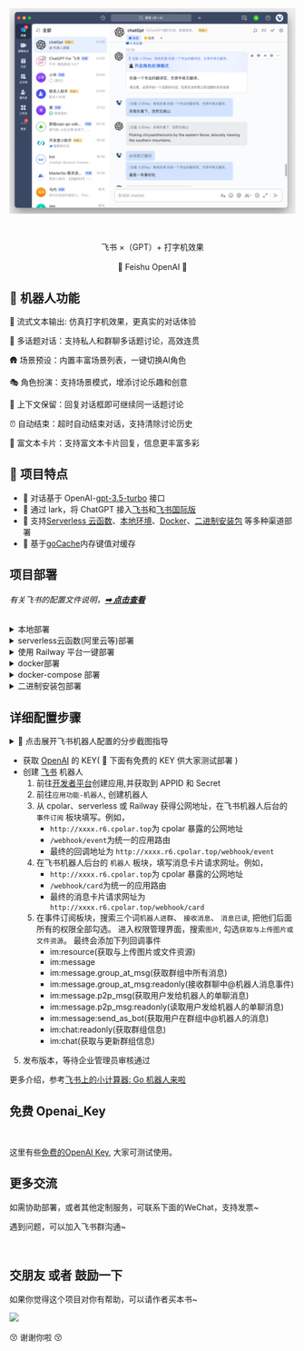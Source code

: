 <p align='center'>
    <img src='./docs/img3.png' alt='' width='800'/>
</p>




<br>

<p align='center'>
   飞书 ×（GPT）+ 打字机效果
<br>
<br>
    🚀 Feishu OpenAI 🚀
</p>


## 👻 机器人功能

🥖 流式文本输出: 仿真打字机效果，更真实的对话体验

💬 多话题对话：支持私人和群聊多话题讨论，高效连贯

🛖 场景预设：内置丰富场景列表，一键切换AI角色

🎭 角色扮演：支持场景模式，增添讨论乐趣和创意

🔄 上下文保留：回复对话框即可继续同一话题讨论

⏰ 自动结束：超时自动结束对话，支持清除讨论历史

📝 富文本卡片：支持富文本卡片回复，信息更丰富多彩






## 🌟 项目特点

- 🍏 对话基于 OpenAI-[gpt-3.5-turbo](https://platform.openai.com/account/api-keys) 接口
- 🍎 通过 lark，将 ChatGPT 接入[飞书](https://open.feishu.cn/app)和[飞书国际版](https://www.larksuite.com/)
- 🥒
  支持[Serverless 云函数](https://github.com/serverless-devs/serverless-devs)、[本地环境](https://dashboard.cpolar.com/login)、[Docker](https://www.docker.com/)、[二进制安装包](https://github.com/Leizhenpeng/feishu-chatgpt/releases/)
  等多种渠道部署
- 🍋 基于[goCache](https://github.com/patrickmn/go-cache)内存键值对缓存

## 项目部署

###### 有关飞书的配置文件说明，**[➡︎ 点击查看](#详细配置步骤)**

<details>
    <summary>本地部署</summary>
<br>

```bash
git clone git@github.com:Leizhenpeng/feishu-chatgpt.git
cd feishu-chatgpt/code
```

如果你的服务器没有公网 IP，可以使用反向代理的方式

飞书的服务器在国内对 ngrok 的访问速度很慢，所以推荐使用一些国内的反向代理服务商

- [cpolar](https://dashboard.cpolar.com/)
- [natapp](https://natapp.cn/)

```bash
# 配置config.yaml
mv config.example.yaml config.yaml

//测试部署
go run main.go
cpolar http 9000

//正式部署
nohup cpolar http 9000 -log=stdout &

//查看服务器状态
https://dashboard.cpolar.com/status

// 下线服务
ps -ef | grep cpolar
kill -9 PID
```

更多详细介绍，参考[飞书上的小计算器: Go 机器人来啦](https://www.bilibili.com/video/BV1nW4y1378T/)

<br>

</details>

<details>
    <summary>serverless云函数(阿里云等)部署</summary>
<br>

```bash
git clone git@github.com:Leizhenpeng/feishu-chatgpt.git
cd feishu-chatgpt/code
```

安装[severless](https://docs.serverless-devs.com/serverless-devs/quick_start)工具

```bash
# 配置config.yaml
mv config.example.yaml config.yaml
# 安装severless cli
npm install @serverless-devs/s -g
```

安装完成后，请根据您本地环境，根据下面教程部署`severless`

- 本地 `linux`/`mac os` 环境

1. 修改`s.yaml`中的部署地区和部署秘钥

```
edition: 1.0.0
name: feishuBot-chatGpt
access: "aliyun" #  修改自定义的秘钥别称

vars: # 全局变量
region: "cn-hongkong" # 修改云函数想要部署地区

```

2. 一键部署

```bash
cd ..
s deploy
```

- 本地`windows`

1. 首先打开本地`cmd`命令提示符工具，运行`go env`检查你电脑上 go 环境变量设置, 确认以下变量和值

```cmd
set GO111MODULE=on
set GOARCH=amd64
set GOOS=linux
set CGO_ENABLED=0
```

如果值不正确，比如您电脑上为`set GOOS=windows`, 请运行以下命令设置`GOOS`变量值

```cmd
go env -w GOOS=linux
```

2. 修改`s.yaml`中的部署地区和部署秘钥

```
edition: 1.0.0
name: feishuBot-chatGpt
access: "aliyun" #  修改自定义的秘钥别称

vars: # 全局变量
  region: "cn-hongkong" #  修改云函数想要部署地区

```

3. 修改`s.yaml`中的`pre-deploy`, 去除第二步`run`前面的环变量改置部分

```
  pre-deploy:
        - run: go mod tidy
          path: ./code
        - run: go build -o
            target/main main.go  # 删除GO111MODULE=on GOOS=linux GOARCH=amd64 CGO_ENABLED=0
          path: ./code

```

4. 一键部署

```bash
cd ..
s deploy
```

更多详细介绍，参考[仅需 1min，用 Serverless 部署基于 gin 的飞书机器人](https://www.bilibili.com/video/BV1nW4y1378T/)
<br>
</details>

<details>
    <summary>使用 Railway 平台一键部署</summary>


Railway 是一家国外的 Serverless 平台，支持多种语言，可以一键将 Github 上的代码仓库部署到 Railway 平台，然后在 Railway
平台上配置环境变量即可。部署本项目的流程如下：

#### 1. 生成 Railway 项目

点击下方按钮即可创建一个对应的 Railway 项目，其会自动 Fork 本项目到你的 Github 账号下。

[![Deploy on Railway](https://railway.app/button.svg)](https://railway.app/template/10D-TF?referralCode=oMcVS2)

#### 2. 配置环境变量

在打开的页面中，配置环境变量，每个变量的说明如下图所示：


<img src='https://user-images.githubusercontent.com/50035229/225005602-88d8678f-9d17-4dc5-8d1e-4abf64fb84fd.png' alt='Railway 环境变量' width='500px'/>

#### 3. 部署项目

填写完环境变量后，点击 Deploy 就完成了项目的部署。部署完成后还需获取对应的域名用于飞书机器人访问，如下图所示：

<img src='https://user-images.githubusercontent.com/50035229/225006236-57cb3c8a-1b7d-4bfe-9c9b-099cb9179027.png' alt='Railway 域名' width='500px'/>

如果不确定自己部署是否成功，可以通过访问上述获取到的域名 (https://xxxxxxxx.railway.app/ping) 来查看是否返回了`pong`
，如果返回了`pong`，说明部署成功。

</details>

<details>
    <summary>docker部署</summary>
<br>

```bash
docker build -t feishu-chatgpt:latest .
docker run -d --name feishu-chatgpt -p 9000:9000 \
--env APP_ID=xxx \
--env APP_SECRET=xxx \
--env APP_ENCRYPT_KEY=xxx \
--env APP_VERIFICATION_TOKEN=xxx \
--env BOT_NAME=chatGpt \
--env OPENAI_KEY="sk-xxx1,sk-xxx2,sk-xxx3" \
--env API_URL="https://api.openai.com" \
--env HTTP_PROXY="" \
feishu-chatgpt:latest
```

注意:

- `BOT_NAME` 为飞书机器人名称，例如 `chatGpt`
- `OPENAI_KEY` 为openai key，多个key用逗号分隔，例如 `sk-xxx1,sk-xxx2,sk-xxx3`
- `HTTP_PROXY` 为宿主机的proxy地址，例如 `http://host.docker.internal:7890`,没有代理的话，可以不用设置
- `API_URL` 为openai api 接口地址，例如 `https://api.openai.com`, 没有反向代理的话，可以不用设置

---

小白简易化 docker 部署
- docker 地址: https://hub.docker.com/r/leizhenpeng/feishu-chatgpt

```bash
docker run -d --restart=always --name feishu-chatgpt2 -p 9000:9000 -v /etc/localtime:/etc/localtim:ro  \
--env APP_ID=xxx \
--env APP_SECRET=xxx \
--env APP_ENCRYPT_KEY=xxx \
--env APP_VERIFICATION_TOKEN=xxx \
--env BOT_NAME=chatGpt \
--env OPENAI_KEY="sk-xxx1,sk-xxx2,sk-xxx3" \
--env API_URL=https://api.openai.com \
--env HTTP_PROXY="" \
dockerproxy.com/leizhenpeng/feishu-chatgpt:latest
```

事件回调地址: http://IP:9000/webhook/event
卡片回调地址: http://IP:9000/webhook/card

把它填入飞书后台

--- 

部署azure版本

```bash
docker build -t feishu-chatgpt:latest .
docker run -d --name feishu-chatgpt -p 9000:9000 \
--env APP_ID=xxx \
--env APP_SECRET=xxx \
--env APP_ENCRYPT_KEY=xxx \
--env APP_VERIFICATION_TOKEN=xxx \
--env BOT_NAME=chatGpt \
--env AZURE_ON=true \
--env AZURE_API_VERSION=xxx \
--env AZURE_RESOURCE_NAME=xxx \
--env AZURE_DEPLOYMENT_NAME=xxx \
--env AZURE_OPENAI_TOKEN=xxx \
feishu-chatgpt:latest
```

注意:

- `BOT_NAME` 为飞书机器人名称，例如 `chatGpt`
- `AZURE_ON` 为是否使用azure ,请填写 `true`
- `AZURE_API_VERSION` 为azure api版本 例如 `2023-03-15-preview`
- `AZURE_RESOURCE_NAME` 为azure 资源名称 类似 `https://{AZURE_RESOURCE_NAME}.openai.azure.com`
- `AZURE_DEPLOYMENT_NAME` 为azure 部署名称 类似 `https://{AZURE_RESOURCE_NAME}.openai.azure.com/deployments/{AZURE_DEPLOYMENT_NAME}/chat/completions`
- `AZURE_OPENAI_TOKEN` 为azure openai token

</details>

<details>
    <summary>docker-compose 部署</summary>
<br>

编辑 docker-compose.yaml，通过 environment 配置相应环境变量（或者通过 volumes 挂载相应配置文件），然后运行下面的命令即可

```bash
# 构建镜像
docker compose build

# 启动服务
docker compose up -d

# 停止服务
docker compose down
```

事件回调地址: http://IP:9000/webhook/event
卡片回调地址: http://IP:9000/webhook/card

</details>

<details>
    <summary>二进制安装包部署</summary>
<br>

1. 进入[release 页面](https://github.com/Leizhenpeng/feishu-chatgpt/releases/) 下载对应的安装包
2. 解压安装包,修改 config.example.yml 中配置信息,另存为 config.yaml
3. 目录下添加文件 `role_list.yaml`，自定义角色，可以从这里获取：[链接](https://github.com/Leizhenpeng/feishu-chatgpt/blob/master/code/role_list.yaml)
3. 运行程序入口文件 `feishu-chatgpt`

事件回调地址: http://IP:9000/webhook/event
卡片回调地址: http://IP:9000/webhook/card

</details>

## 详细配置步骤

<details align='left'>
    <summary> 📸 点击展开飞书机器人配置的分步截图指导</summary>
    <br>
    <p align='center'>
    <img src='https://user-images.githubusercontent.com/50035229/223943381-39e0466f-2a5e-472a-9863-94eafb5f17b0.png' alt='' width='800'/>
    <img src='https://user-images.githubusercontent.com/50035229/223943448-228de5cb-0929-4d80-8087-8d8624dd6ddf.png' alt='' width='800'/>
    <img src='https://user-images.githubusercontent.com/50035229/223943485-ef331784-7940-4657-b128-70c98391e72f.png' alt='' width='800'/>
    <img src='https://user-images.githubusercontent.com/50035229/223943527-60e6653a-eb6e-4062-a076-b6c9da934352.png' alt='' width='800'/>
    <img src='https://user-images.githubusercontent.com/50035229/223943972-f49adf9f-af5f-463a-8c7a-c1f0cac0e8c3.png' alt='' width='800'/>
      <img src='https://user-images.githubusercontent.com/50035229/223944060-7ef630a4-4248-4509-852b-cad8bfffeefc.png' alt='' width='800'/>
      <img src='https://user-images.githubusercontent.com/50035229/223944230-aff586be-31cc-40de-9b1a-7d4e259d54dd.png' alt='' width='800'/>
      <img src='https://user-images.githubusercontent.com/50035229/223944350-917d115c-6c82-4d8b-9ec8-b5c82331a2dc.png' alt='' width='800'/>
      <img src='https://user-images.githubusercontent.com/50035229/223944381-97396156-f5e2-467f-aaf6-b1f6e1c446b2.png' alt='' width='800'/>
      <img src='https://user-images.githubusercontent.com/50035229/230003546-36450f2f-b6e9-4292-8b40-3a4aa8a05a64.png' alt='' width='800'/>
      <img src='https://user-images.githubusercontent.com/50035229/223945122-f7ab3d9a-6742-43d2-970e-ddb0f284c7fa.png' alt='' width='800'/>
      <img src='https://user-images.githubusercontent.com/50035229/223944507-8d1a08d7-8b5b-4f32-a90d-fd338164ec82.png' alt='' width='800'/>
      <img src='https://user-images.githubusercontent.com/50035229/223944515-fb505e84-c840-484a-8df5-612f60bf27ea.png' alt='' width='800'/>
      <img src='https://user-images.githubusercontent.com/50035229/223944590-ad61320f-c14a-4542-80ad-dee2e6469b67.png' alt='' width='800'/>
    </p>
</details>


- 获取 [OpenAI](https://platform.openai.com/account/api-keys) 的 KEY( 🙉 下面有免费的 KEY 供大家测试部署 )
- 创建 [飞书](https://open.feishu.cn/) 机器人
    1. 前往[开发者平台](https://open.feishu.cn/app?lang=zh-CN)创建应用,并获取到 APPID 和 Secret
    2. 前往`应用功能-机器人`, 创建机器人
    3. 从 cpolar、serverless 或 Railway 获得公网地址，在飞书机器人后台的 `事件订阅` 板块填写。例如，
        - `http://xxxx.r6.cpolar.top`为 cpolar 暴露的公网地址
        - `/webhook/event`为统一的应用路由
        - 最终的回调地址为 `http://xxxx.r6.cpolar.top/webhook/event`
    4. 在飞书机器人后台的 `机器人` 板块，填写消息卡片请求网址。例如，
        - `http://xxxx.r6.cpolar.top`为 cpolar 暴露的公网地址
        - `/webhook/card`为统一的应用路由
        - 最终的消息卡片请求网址为 `http://xxxx.r6.cpolar.top/webhook/card`
    5. 在事件订阅板块，搜索三个词`机器人进群`、 `接收消息`、 `消息已读`, 把他们后面所有的权限全部勾选。
       进入权限管理界面，搜索`图片`, 勾选`获取与上传图片或文件资源`。
       最终会添加下列回调事件
        - im:resource(获取与上传图片或文件资源)
        - im:message
        - im:message.group_at_msg(获取群组中所有消息)
        - im:message.group_at_msg:readonly(接收群聊中@机器人消息事件)
        - im:message.p2p_msg(获取用户发给机器人的单聊消息)
        - im:message.p2p_msg:readonly(读取用户发给机器人的单聊消息)
        - im:message:send_as_bot(获取用户在群组中@机器人的消息)
        - im:chat:readonly(获取群组信息)
        - im:chat(获取与更新群组信息)


5. 发布版本，等待企业管理员审核通过

更多介绍，参考[飞书上的小计算器: Go 机器人来啦](https://www.bilibili.com/video/BV12M41187rV/)

## 免费 Openai_Key

<a href='https://freeopenai.xyz/' >
<img src='https://user-images.githubusercontent.com/50035229/229976556-99e8ac26-c8c3-4f56-902d-a52a7f2e50d5.png' alt='' width='330'/>
</a>

这里有些[免费的OpenAI Key](https://freeopenai.xyz/), 大家可测试使用。


## 更多交流


如需协助部署，或者其他定制服务，可联系下面的WeChat，支持发票~

遇到问题，可以加入飞书群沟通~


<img src='https://user-images.githubusercontent.com/50035229/229813025-516d09f7-7de3-46b5-8407-f0bbf8b44344.png' alt='' width='200'/>

## 交朋友 或者 鼓励一下

如果你觉得这个项目对你有帮助，可以请作者买本书~

<img width="400" src="https://user-images.githubusercontent.com/50035229/224462896-28f7b2d5-f443-4cc2-9790-7b72e5c53f15.png">

😚 谢谢你啦 😚

